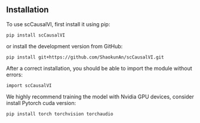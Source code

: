 ## Installation
To use scCausalVI, first install it using pip:

```
pip install scCausalVI
```

or install the development version from GitHub:

```
pip install git+https://github.com/ShaokunAn/scCausalVI.git
```

After a correct installation, you should be able to import the module without errors:

```
import scCausalVI
```

We highly recommend training the model with Nvidia GPU devices, consider install Pytorch cuda version:

```
pip install torch torchvision torchaudio
```

